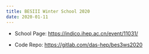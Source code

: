 ```yaml
---
title: BESIII Winter School 2020 
date: 2020-01-11 
---
```


- School Page: https://indico.ihep.ac.cn/event/11031/

- Code Repo: https://gitlab.com/das-hep/bes3ws2020



